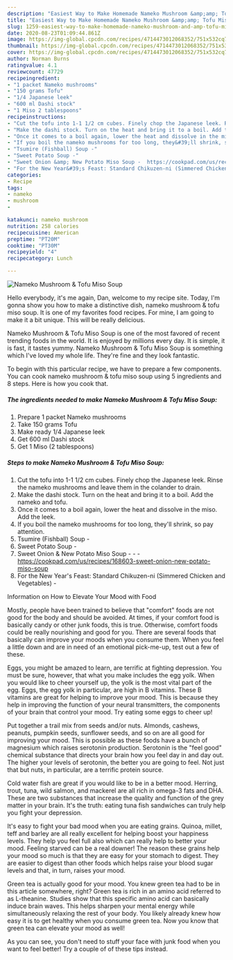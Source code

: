 ```yaml
---
description: "Easiest Way to Make Homemade Nameko Mushroom &amp;amp; Tofu Miso Soup"
title: "Easiest Way to Make Homemade Nameko Mushroom &amp;amp; Tofu Miso Soup"
slug: 1259-easiest-way-to-make-homemade-nameko-mushroom-and-amp-tofu-miso-soup
date: 2020-08-23T01:09:44.861Z
image: https://img-global.cpcdn.com/recipes/4714473012068352/751x532cq70/nameko-mushroom-tofu-miso-soup-recipe-main-photo.jpg
thumbnail: https://img-global.cpcdn.com/recipes/4714473012068352/751x532cq70/nameko-mushroom-tofu-miso-soup-recipe-main-photo.jpg
cover: https://img-global.cpcdn.com/recipes/4714473012068352/751x532cq70/nameko-mushroom-tofu-miso-soup-recipe-main-photo.jpg
author: Norman Burns
ratingvalue: 4.1
reviewcount: 47729
recipeingredient:
- "1 packet Nameko mushrooms"
- "150 grams Tofu"
- "1/4 Japanese leek"
- "600 ml Dashi stock"
- "1 Miso 2 tablespoons"
recipeinstructions:
- "Cut the tofu into 1-1 1/2 cm cubes. Finely chop the Japanese leek. Rinse the nameko mushrooms and leave them in the colander to drain."
- "Make the dashi stock. Turn on the heat and bring it to a boil. Add the nameko and tofu."
- "Once it comes to a boil again, lower the heat and dissolve in the miso. Add the leek."
- "If you boil the nameko mushrooms for too long, they&#39;ll shrink, so pay attention."
- "Tsumire (Fishball) Soup -"
- "Sweet Potato Soup -"
- "Sweet Onion &amp; New Potato Miso Soup -  https://cookpad.com/us/recipes/168603-sweet-onion-new-potato-miso-soup"
- "For the New Year&#39;s Feast: Standard Chikuzen-ni (Simmered Chicken and Vegetables) -"
categories:
- Recipe
tags:
- nameko
- mushroom
- 

katakunci: nameko mushroom  
nutrition: 258 calories
recipecuisine: American
preptime: "PT20M"
cooktime: "PT30M"
recipeyield: "4"
recipecategory: Lunch

---
```



![Nameko Mushroom &amp; Tofu Miso Soup](https://img-global.cpcdn.com/recipes/4714473012068352/751x532cq70/nameko-mushroom-tofu-miso-soup-recipe-main-photo.jpg)

Hello everybody, it's me again, Dan, welcome to my recipe site. Today, I'm gonna show you how to make a distinctive dish, nameko mushroom &amp; tofu miso soup. It is one of my favorites food recipes. For mine, I am going to make it a bit unique. This will be really delicious.

Nameko Mushroom &amp; Tofu Miso Soup is one of the most favored of recent trending foods in the world. It is enjoyed by millions every day. It is simple, it is fast, it tastes yummy. Nameko Mushroom &amp; Tofu Miso Soup is something which I've loved my whole life. They're fine and they look fantastic.




To begin with this particular recipe, we have to prepare a few components. You can cook nameko mushroom &amp; tofu miso soup using 5 ingredients and 8 steps. Here is how you cook that.

<!--inarticleads1-->

##### The ingredients needed to make Nameko Mushroom &amp; Tofu Miso Soup:

1. Prepare 1 packet Nameko mushrooms
1. Take 150 grams Tofu
1. Make ready 1/4 Japanese leek
1. Get 600 ml Dashi stock
1. Get 1 Miso (2 tablespoons)




<!--inarticleads2-->

##### Steps to make Nameko Mushroom &amp; Tofu Miso Soup:

1. Cut the tofu into 1-1 1/2 cm cubes. Finely chop the Japanese leek. Rinse the nameko mushrooms and leave them in the colander to drain.
1. Make the dashi stock. Turn on the heat and bring it to a boil. Add the nameko and tofu.
1. Once it comes to a boil again, lower the heat and dissolve in the miso. Add the leek.
1. If you boil the nameko mushrooms for too long, they&#39;ll shrink, so pay attention.
1. Tsumire (Fishball) Soup -
1. Sweet Potato Soup -
1. Sweet Onion &amp; New Potato Miso Soup - -  - https://cookpad.com/us/recipes/168603-sweet-onion-new-potato-miso-soup
1. For the New Year&#39;s Feast: Standard Chikuzen-ni (Simmered Chicken and Vegetables) -




Information on How to Elevate Your Mood with Food


Mostly, people have been trained to believe that "comfort" foods are not good for the body and should be avoided. At times, if your comfort food is basically candy or other junk foods, this is true. Otherwise, comfort foods could be really nourishing and good for you. There are several foods that basically can improve your moods when you consume them. When you feel a little down and are in need of an emotional pick-me-up, test out a few of these.

Eggs, you might be amazed to learn, are terrific at fighting depression. You must be sure, however, that what you make includes the egg yolk. When you would like to cheer yourself up, the yolk is the most vital part of the egg. Eggs, the egg yolk in particular, are high in B vitamins. These B vitamins are great for helping to improve your mood. This is because they help in improving the function of your neural transmitters, the components of your brain that control your mood. Try eating some eggs to cheer up!

Put together a trail mix from seeds and/or nuts. Almonds, cashews, peanuts, pumpkin seeds, sunflower seeds, and so on are all good for improving your mood. This is possible as these foods have a bunch of magnesium which raises serotonin production. Serotonin is the "feel good" chemical substance that directs your brain how you feel day in and day out. The higher your levels of serotonin, the better you are going to feel. Not just that but nuts, in particular, are a terrific protein source.

Cold water fish are great if you would like to be in a better mood. Herring, trout, tuna, wild salmon, and mackerel are all rich in omega-3 fats and DHA. These are two substances that increase the quality and function of the grey matter in your brain. It's the truth: eating tuna fish sandwiches can truly help you fight your depression. 

It's easy to fight your bad mood when you are eating grains. Quinoa, millet, teff and barley are all really excellent for helping boost your happiness levels. They help you feel full also which can really help to better your mood. Feeling starved can be a real downer! The reason these grains help your mood so much is that they are easy for your stomach to digest. They are easier to digest than other foods which helps raise your blood sugar levels and that, in turn, raises your mood.

Green tea is actually good for your mood. You knew green tea had to be in this article somewhere, right? Green tea is rich in an amino acid referred to as L-theanine. Studies show that this specific amino acid can basically induce brain waves. This helps sharpen your mental energy while simultaneously relaxing the rest of your body. You likely already knew how easy it is to get healthy when you consume green tea. Now you know that green tea can elevate your mood as well!

As you can see, you don't need to stuff your face with junk food when you want to feel better! Try  a  couple of  of  these  tips  instead.

